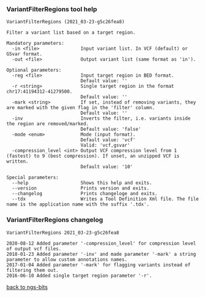 ### VariantFilterRegions tool help
	VariantFilterRegions (2021_03-23-g5c26fea8)
	
	Filter a variant list based on a target region.
	
	Mandatory parameters:
	  -in <file>               Input variant list. In VCF (default) or GSvar format.
	  -out <file>              Output variant list (same format as 'in').
	
	Optional parameters:
	  -reg <file>              Input target region in BED format.
	                           Default value: ''
	  -r <string>              Single target region in the format chr17:41194312-41279500.
	                           Default value: ''
	  -mark <string>           If set, instead of removing variants, they are marked with the given flag in the 'filter' column.
	                           Default value: ''
	  -inv                     Inverts the filter, i.e. variants inside the region are removed/marked.
	                           Default value: 'false'
	  -mode <enum>             Mode (input format).
	                           Default value: 'vcf'
	                           Valid: 'vcf,gsvar'
	  -compression_level <int> Output VCF compression level from 1 (fastest) to 9 (best compression). If unset, an unzipped VCF is written.
	                           Default value: '10'
	
	Special parameters:
	  --help                   Shows this help and exits.
	  --version                Prints version and exits.
	  --changelog              Prints changeloge and exits.
	  --tdx                    Writes a Tool Definition Xml file. The file name is the application name with the suffix '.tdx'.
	
### VariantFilterRegions changelog
	VariantFilterRegions 2021_03-23-g5c26fea8
	
	2020-08-12 Added parameter '-compression_level' for compression level of output vcf files.
	2018-01-23 Added parameter '-inv' and made parameter '-mark' a string parameter to allow custom annotations names.
	2017-01-04 Added parameter '-mark' for flagging variants instead of filtering them out.
	2016-06-10 Added single target region parameter '-r'.
[back to ngs-bits](https://github.com/imgag/ngs-bits)